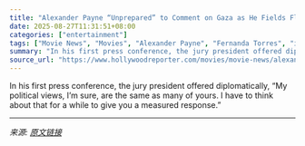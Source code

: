 ```yaml
---
title: "Alexander Payne “Unprepared” to Comment on Gaza as He Fields Flurry of Political Questions in Venice"
date: 2025-08-27T11:31:51+08:00
categories: ["entertainment"]
tags: ["Movie News", "Movies", "Alexander Payne", "Fernanda Torres", "international", "Venice 2025", "Venice Film Festival", "Venice Film Festival 2025"]
summary: "In his first press conference, the jury president offered diplomatically, “My political views, I’m sure, are the same as many of yours. I have to think about that for a while to give you a measured re"
source_url: "https://www.hollywoodreporter.com/movies/movie-news/alexander-payne-venice-film-festival-jury-gaza-political-1236354531/"
---
```


In his first press conference, the jury president offered diplomatically, “My political views, I’m sure, are the same as many of yours. I have to think about that for a while to give you a measured response.”

---

*来源: [原文链接](https://www.hollywoodreporter.com/movies/movie-news/alexander-payne-venice-film-festival-jury-gaza-political-1236354531/)*
